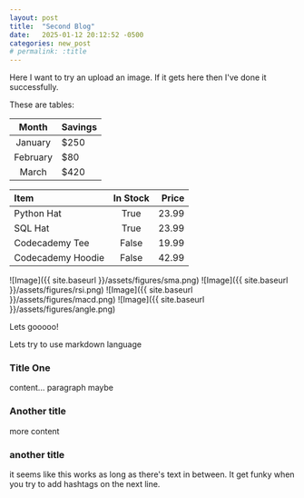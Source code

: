 ```yaml
---
layout: post
title:  "Second Blog"
date:   2025-01-12 20:12:52 -0500
categories: new_post
# permalink: :title
---
```



Here I want to try an upload an image. If it gets here then I've done it successfully.

These are tables: 

| Month | Savings |
| :-: | ------ |
| January | $250 |
| February | $80 |
| March | $420 |

| Item              | In Stock | Price |
| :---------------- | :------: | ----: |
| Python Hat        |   True   | 23.99 |
| SQL Hat           |   True   | 23.99 |
| Codecademy Tee    |  False   | 19.99 |
| Codecademy Hoodie |  False   | 42.99 |


![Image]({{ site.baseurl }}/assets/figures/sma.png)
![Image]({{ site.baseurl }}/assets/figures/rsi.png)
![Image]({{ site.baseurl }}/assets/figures/macd.png)
![Image]({{ site.baseurl }}/assets/figures/angle.png)



Lets gooooo!

Lets try to use markdown language

### Title One

content... paragraph maybe


### Another title

more content

### another title

it seems like this works as long as there's text in between. It get funky when you try to add hashtags on the next line.